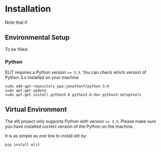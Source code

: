 Installation
=================

Note that if

## Environmental Setup

To be filled.


### Python

ELIT requires a Python version `>= 3.5`.
You can check which version of Python 3.x installed on your machine  

```
sudo add-apt-repository ppa:jonathonf/python-3.6
sudo apt-get update
sudo apt-get install python3.6 python3.6-dev python3-setuptools
```

## Virtual Environment




The elit project only supports Python with version `>= 3.5`. Please make sure you have installed correct version of the Python on the machine.

It is as simple as one line to install elit by:

```
pip install elit
```
